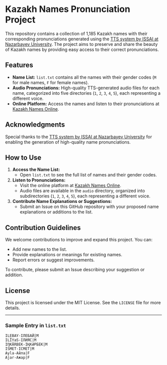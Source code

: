 # Kazakh Names Pronunciation Project

This repository contains a collection of 1,185 Kazakh names with their corresponding pronunciations generated using the [TTS system by ISSAI at Nazarbayev University](https://issai.nu.edu.kz/tts2-eng/). The project aims to preserve and share the beauty of Kazakh names by providing easy access to their correct pronunciations.

## Features
- **Name List:** `list.txt` contains all the names with their gender codes (`M` for male names, `F` for female names).
- **Audio Pronunciations:** High-quality TTS-generated audio files for each name, categorized into five directories (`1`, `2`, `3`, `4`, `5`), each representing a different voice.
- **Online Platform:** Access the names and listen to their pronunciations at [Kazakh Names Online](https://www.kzhut.com/app.php/kznames/letter/A@0-2.html).

## Acknowledgments
Special thanks to the [TTS system by ISSAI at Nazarbayev University](https://issai.nu.edu.kz/tts2-eng/) for enabling the generation of high-quality name pronunciations.

## How to Use
1. **Access the Name List:**
   - Open `list.txt` to see the full list of names and their gender codes.
2. **Listen to Pronunciations:**
   - Visit the online platform at [Kazakh Names Online](https://www.kzhut.com/app.php/kznames/letter/A@0-2.html).
   - Audio files are available in the `audio` directory, organized into subdirectories (`1`, `2`, `3`, `4`, `5`), each representing a different voice.
3. **Contribute Name Explanations or Suggestions:**
   - Submit an Issue on this GitHub repository with your proposed name explanations or additions to the list.

## Contribution Guidelines
We welcome contributions to improve and expand this project. You can:
- Add new names to the list.
- Provide explanations or meanings for existing names.
- Report errors or suggest improvements.

To contribute, please submit an Issue describing your suggestion or addition.

## License
This project is licensed under the MIT License. See the `LICENSE` file for more details.

---

### Sample Entry in `list.txt`
```text
ILEBAY-ІЛЕБАЙ|M
ILÏYaS-ІЛИЯС|M
IŊKÄRBEK-ІҢКӘРБЕК|M
ISMET-ІСМЕТ|M
Ayla-Айла|F
Ajar-Ажар|F
```
